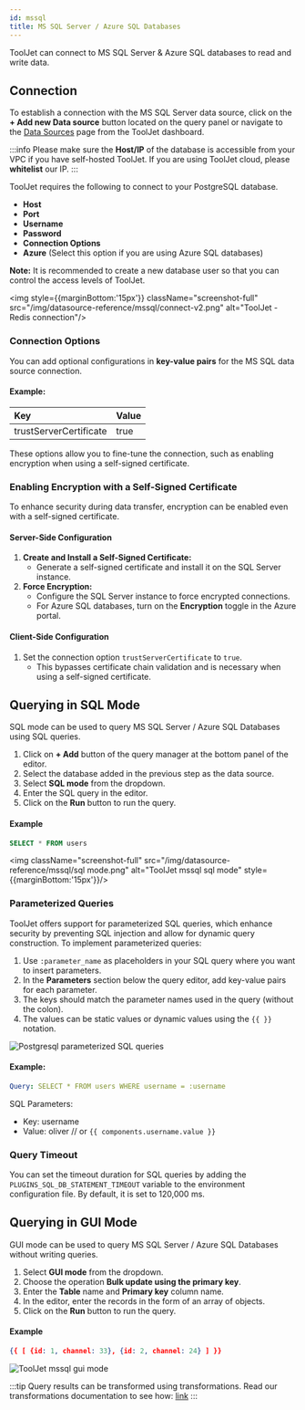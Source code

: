 ```yaml
---
id: mssql
title: MS SQL Server / Azure SQL Databases
---
```


ToolJet can connect to MS SQL Server & Azure SQL databases to read and write data. 

<div style={{paddingTop:'24px'}}>

## Connection

To establish a connection with the MS SQL Server data source, click on the **+ Add new Data source** button located on the query panel or navigate to the [Data Sources](/docs/data-sources/overview) page from the ToolJet dashboard.

:::info
Please make sure the **Host/IP** of the database is accessible from your VPC if you have self-hosted ToolJet. If you are using ToolJet cloud, please **whitelist** our IP.
:::

ToolJet requires the following to connect to your PostgreSQL database.

- **Host**
- **Port**
- **Username**
- **Password**
- **Connection Options**
- **Azure**  (Select this option if you are using Azure SQL databases)

**Note:** It is recommended to create a new database user so that you can control the access levels of ToolJet. 

<img style={{marginBottom:'15px'}} className="screenshot-full" src="/img/datasource-reference/mssql/connect-v2.png" alt="ToolJet - Redis connection"/>

### Connection Options

You can add optional configurations in **key-value pairs** for the MS SQL data source connection. 

#### Example:
| Key                     | Value   |
|:------------------------|:--------|
| trustServerCertificate  | true    |

These options allow you to fine-tune the connection, such as enabling encryption when using a self-signed certificate.

### Enabling Encryption with a Self-Signed Certificate

To enhance security during data transfer, encryption can be enabled even with a self-signed certificate.

#### Server-Side Configuration
1. **Create and Install a Self-Signed Certificate:**
   - Generate a self-signed certificate and install it on the SQL Server instance.
2. **Force Encryption:**
   - Configure the SQL Server instance to force encrypted connections.
   - For Azure SQL databases, turn on the **Encryption** toggle in the Azure portal.

#### Client-Side Configuration
1. Set the connection option `trustServerCertificate` to `true`.
   - This bypasses certificate chain validation and is necessary when using a self-signed certificate.

</div>

<div style={{paddingTop:'24px'}}>

## Querying in SQL Mode

SQL mode can be used to query MS SQL Server / Azure SQL Databases using SQL queries.  

1. Click on **+ Add** button of the query manager at the bottom panel of the editor.
2. Select the database added in the previous step as the data source.
3. Select **SQL mode** from the dropdown.
4. Enter the SQL query in the editor.
5. Click on the **Run** button to run the query.

#### Example
```sql
SELECT * FROM users
```

<img className="screenshot-full" src="/img/datasource-reference/mssql/sql mode.png" alt="ToolJet mssql sql mode" style={{marginBottom:'15px'}}/>

### Parameterized Queries

ToolJet offers support for parameterized SQL queries, which enhance security by preventing SQL injection and allow for dynamic query construction. To implement parameterized queries:

1. Use `:parameter_name` as placeholders in your SQL query where you want to insert parameters.
2. In the **Parameters** section below the query editor, add key-value pairs for each parameter.
3. The keys should match the parameter names used in the query (without the colon).
4. The values can be static values or dynamic values using the `{{ }}` notation.

<div style={{textAlign: 'center'}}>
<img style={{marginBottom:'15px'}} className="screenshot-full" src="/img/datasource-reference/mssql/parameterized-query.png" alt="Postgresql parameterized SQL queries"/>
</div>

#### Example:
```yaml
Query: SELECT * FROM users WHERE username = :username
```
SQL Parameters:
- Key: username
- Value: oliver // or `{{ components.username.value }}`

### Query Timeout

You can set the timeout duration for SQL queries by adding the `PLUGINS_SQL_DB_STATEMENT_TIMEOUT` variable to the environment configuration file. By default, it is set to 120,000 ms.

</div>

<div style={{paddingTop:'24px'}}>

## Querying in GUI Mode

GUI mode can be used to query MS SQL Server / Azure SQL Databases without writing queries.

1. Select **GUI mode** from the dropdown.
2. Choose the operation **Bulk update using the primary key**.
3. Enter the **Table** name and **Primary key** column name. 
4. In the editor, enter the records in the form of an array of objects. 
5. Click on the **Run** button to run the query.

#### Example
```json
{{ [ {id: 1, channel: 33}, {id: 2, channel: 24} ] }}
```

<img className="screenshot-full" src="/img/datasource-reference/mssql/gui mode.png" alt="ToolJet mssql gui mode"/>

:::tip
Query results can be transformed using transformations. Read our transformations documentation to see how: [link](/docs/tutorial/transformations)
:::

</div>
